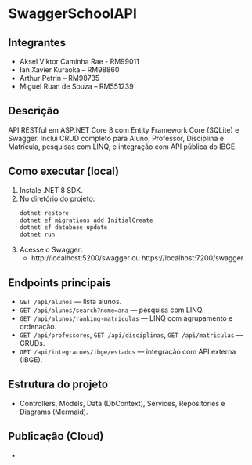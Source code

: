 # SwaggerSchoolAPI

## Integrantes
- Aksel Viktor Caminha Rae - RM99011
- Ian Xavier Kuraoka – RM98860
- Arthur Petrin – RM98735
- Miguel Ruan de Souza – RM551239

## Descrição
API RESTful em ASP.NET Core 8 com Entity Framework Core (SQLite) e Swagger. 
Inclui CRUD completo para Aluno, Professor, Disciplina e Matrícula, pesquisas com LINQ, e integração com API pública do IBGE.

## Como executar (local)
1. Instale .NET 8 SDK.
2. No diretório do projeto:
   ```bash
   dotnet restore
   dotnet ef migrations add InitialCreate
   dotnet ef database update
   dotnet run
   ```
3. Acesse o Swagger:
   - http://localhost:5200/swagger ou https://localhost:7200/swagger

## Endpoints principais
- `GET /api/alunos` — lista alunos.
- `GET /api/alunos/search?nome=ana` — pesquisa com LINQ.
- `GET /api/alunos/ranking-matriculas` — LINQ com agrupamento e ordenação.
- `GET /api/professores`, `GET /api/disciplinas`, `GET /api/matriculas` — CRUDs.
- `GET /api/integracoes/ibge/estados` — integração com API externa (IBGE).

## Estrutura do projeto
- Controllers, Models, Data (DbContext), Services, Repositories e Diagrams (Mermaid).

## Publicação (Cloud)
- 
